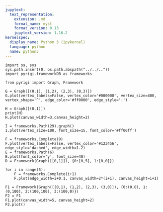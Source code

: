 ```yaml
---
jupytext:
  text_representation:
    extension: .md
    format_name: myst
    format_version: 0.13
    jupytext_version: 1.16.2
kernelspec:
  display_name: Python 3 (ipykernel)
  language: python
  name: python3
---
```


```{code-cell} ipython3
import os, sys
sys.path.insert(0, os.path.abspath("../../.."))
import pyrigi.frameworkDB as frameworks

from pyrigi import Graph, Framework
```

```{code-cell} ipython3
G = Graph([(0,1), (1,2), (2,3), (0,3)])
G.plot(vertex_labels=False, vertex_color='#000000', vertex_size=400, vertex_shape='^', edge_color='#ff0000', edge_style=':')

H = Graph([(0,1)])
print(H)
H.plot(canvas_width=3,canvas_height=2)

I = frameworks.Path(29).graph()
I.plot(vertex_size=100, font_size=15, font_color='#ff00ff')
```

```{code-cell} ipython3
F = frameworks.Complete(9)
F.plot(vertex_labels=False, vertex_color='#123456', edge_style='dashed', edge_width=1.2)
E = frameworks.Path(6)
E.plot(font_color='y', font_size=40)
D = Framework(Graph([[0,1]]), {0:[0,5], 1:[0,0]})
```

```{code-cell} ipython3
for i in range(5):
    F = frameworks.Complete(i+1)
    F.plot(edge_width=i+0.1, canvas_width=2*(i+1), canvas_height=i+1)
```

```{code-cell} ipython3
F1 = Framework(Graph([(0,1), (1,2), (2,3), (3,0)]), {0:(0,0), 1:(0,100), 2:(100,100), 3:(100,0)})
F2 = F1
F1.plot(canvas_width=5, canvas_height=2)
F2.plot()
```

```{code-cell} ipython3

```
